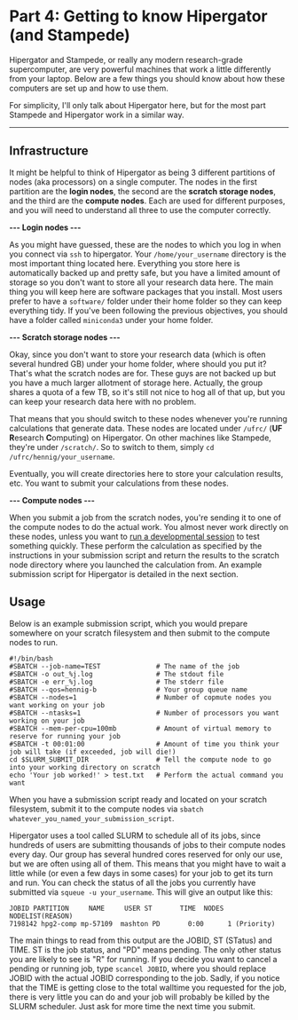 # Part 4: Getting to know Hipergator (and Stampede)
Hipergator and Stampede, or really any modern research-grade supercomputer, are very powerful machines that work a little differently from your laptop. Below are a few things you should know about how these computers are set up and how to use them.

For simplicity, I'll only talk about Hipergator here, but for the most part Stampede and Hipergator work in a similar way.

---------------
## Infrastructure
It might be helpful to think of Hipergator as being 3 different partitions of nodes (aka processors) on a single computer. The nodes in the first partition are the **login nodes**, the second are the **scratch storage nodes**, and the third are the **compute nodes**. Each are used for different purposes, and you will need to understand all three to use the computer correctly.

**--- Login nodes ---**

As you might have guessed, these are the nodes to which you log in when you connect via ``ssh`` to hipergator. Your ``/home/your_username`` directory is the most important thing located here. Everything you store here is automatically backed up and pretty safe, but you have a limited amount of storage so you don't want to store all your research data here. The main thing you will keep here are software packages that you install. Most users prefer to have a ``software/`` folder under their home folder so they can keep everything tidy. If you've been following the previous objectives, you should have a folder called ``miniconda3`` under your home folder.

**--- Scratch storage nodes ---**

Okay, since you don't want to store your research data (which is often several hundred GB) under your home folder, where should you put it? That's what the scratch nodes are for. These guys are not backed up but you have a much larger allotment of storage here. Actually, the group shares a quota of a few TB, so it's still not nice to hog all of that up, but you can keep your research data here with no problem.

That means that you should switch to these nodes whenever you're running calculations that generate data. These nodes are located under ``/ufrc/`` (**UF** **R**esearch **C**omputing) on Hipergator. On other machines like Stampede, they're under ``/scratch/``. So to switch to them, simply ``cd /ufrc/hennig/your_username``.

Eventually, you will create directories here to store your calculation results, etc. You want to submit your calculations from these nodes.

**--- Compute nodes ---**

When you submit a job from the scratch nodes, you're sending it to one of the compute nodes to do the actual work. You almost never work directly on these nodes, unless you want to [run a developmental session](https://wiki.rc.ufl.edu/doc/Development_and_Testing) to test something quickly. These perform the calculation as specified by the instructions in your submission script and return the results to the scratch node directory where you launched the calculation from. An example submission script for Hipergator is detailed in the next section.

## Usage

Below is an example submission script, which you would prepare somewhere on your scratch filesystem and then submit to the compute nodes to run.

```
#!/bin/bash
#SBATCH --job-name=TEST              # The name of the job
#SBATCH -o out_%j.log                # The stdout file
#SBATCH -e err_%j.log                # The stderr file
#SBATCH --qos=hennig-b               # Your group queue name
#SBATCH --nodes=1                    # Number of copmute nodes you want working on your job
#SBATCH --ntasks=1                   # Number of processors you want working on your job
#SBATCH --mem-per-cpu=100mb          # Amount of virtual memory to reserve for running your job
#SBATCH -t 00:01:00                  # Amount of time you think your job will take (if exceeded, job will die!)
cd $SLURM_SUBMIT_DIR                 # Tell the compute node to go into your working directory on scratch
echo 'Your job worked!' > test.txt   # Perform the actual command you want
```

When you have a submission script ready and located on your scratch filesystem, submit it to the compute nodes via ``sbatch whatever_you_named_your_submission_script``.

Hipergator uses a tool called SLURM to schedule all of its jobs, since hundreds of users are submitting thousands of jobs to their compute nodes every day. Our group has several hundred cores reserved for only our use, but we are often using all of them. This means that you might have to wait a little while (or even a few days in some cases) for your job to get its turn and run. You can check the status of all the jobs you currently have submitted via ``squeue -u your_username``. This will give an output like this:
```
JOBID PARTITION     NAME     USER ST       TIME  NODES NODELIST(REASON)
7198142 hpg2-comp mp-57109  mashton PD       0:00      1 (Priority)
```
The main things to read from this output are the JOBID, ST (STatus) and TIME. ST is the job status, and "PD" means pending. The only other status you are likely to see is "R" for running. If you decide you want to cancel a pending or running job, type ``scancel JOBID``, where you should replace JOBID with the actual JOBID corresponding to the job. Sadly, if you notice that the TIME is getting close to the total walltime you requested for the job, there is very little you can do and your job will probably be killed by the SLURM scheduler. Just ask for more time the next time you submit.
